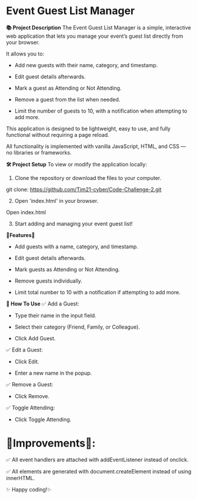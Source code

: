 # Event Guest List Manager

**📚 Project Description**
The Event Guest List Manager is a simple, interactive web application that lets you manage your event’s guest list directly from your browser.

It allows you to:

- Add new guests with their name, category, and timestamp.

- Edit guest details afterwards.

- Mark a guest as Attending or Not Attending.

- Remove a guest from the list when needed.

- Limit the number of guests to 10, with a notification when attempting to add more.

This application is designed to be lightweight, easy to use, and fully functional without requiring a page reload.

All functionality is implemented with vanilla JavaScript, HTML, and CSS — no libraries or frameworks.

 **🛠 Project Setup**
To view or modify the application locally:

1. Clone the repository or download the files to your computer.

git clone: https://github.com/Tim21-cyber/Code-Challenge-2.git

2. Open 'index.html' in your browser.

Open index.html

3. Start adding and managing your event guest list!

**🔹Features🔹**
- Add guests with a name, category, and timestamp.

- Edit guest details afterwards.

- Mark guests as Attending or Not Attending.

- Remove guests individually.

- Limit total number to 10 with a notification if attempting to add more.

**📝 How To Use**
✅ Add a Guest:

- Type their name in the input field.

- Select their category (Friend, Family, or Colleague).

- Click Add Guest.

✅ Edit a Guest:

- Click Edit.

- Enter a new name in the popup.

✅ Remove a Guest:

- Click Remove.

✅ Toggle Attending:

- Click Toggle Attending.

# 🔹Improvements🔹:
✅ All event handlers are attached with addEventListener instead of onclick.

✅ All elements are generated with document.createElement instead of using innerHTML.

✨ Happy coding!✨

